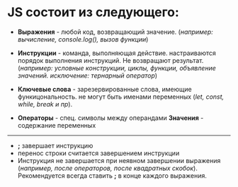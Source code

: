 # JS состоит из следующего:


+ **Выражения** - любой код, возвращающий значение. (*например: вычисление, console.log(), вызов функции*)
+ **Инструкции** - команда, выполняющая действие. настраиваются порядок выполнения инструкций. Не возвращают результат. (*например: условные конструкции, циклы, функции, объявление значений. исключение: тернарный оператор*)

+ **Ключевые слова** - зарезервированные слова, имеющие функицональность. не могут быть именами переменных (*let, const, while, break и пр*).
+ **Операторы** - спец. символы между операндами
**Значения** - содержание переменных

***
+ **;** завершает инструкцию
+ перенос строки считается завершением инструкции
+ Инструкция не завершается при неявном завершении выражения (*например, после операторов, после квадратных скобок*). Рекомендуется всегда ставить **;** в конце каждого выражения.


